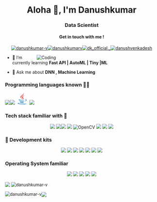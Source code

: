 <h1 align="center">Aloha 👋, I'm Danushkumar</h1>
<h3 align="center">Data Scientist</h3>

<h4 align="center">Get in touch with me !</h3>

<p align="center">
<a href="https://www.linkedin.com/in/danushkumar-v/" target="blank"><img align="center" src="https://img.shields.io/badge/LinkedIn-0077B5?style=for-the-badge&logo=linkedin&logoColor=white" alt="danushkumar-v"/></a><a href="https://www.kaggle.com/danushkumarv" target="blank"><img align="center" src="https://img.shields.io/badge/Kaggle-20BEFF?style=for-the-badge&logo=Kaggle&logoColor=white" alt="danushkumarv"/></a><a href="https://www.instagram.com/dk_official._/" target="blank"><img align="center" src="https://img.shields.io/badge/Instagram-E4405F?style=for-the-badge&logo=instagram&logoColor=white" alt="dk_official._"/></a><a href="https://www.hackerrank.com/danushvenkadesh" target="blank"><img align="center" src="https://img.shields.io/badge/-Hackerrank-2EC866?style=for-the-badge&logo=HackerRank&logoColor=white" alt="danushvenkadesh"/></a>
</p>

<img align="right" alt="Coding" width="400" src="https://media.giphy.com/media/SWoSkN6DxTszqIKEqv/giphy.gif">

- 🌱 I’m currently learning **Fast API | AutoML | Tiny |ML**

- 💬 Ask me about **DNN , Machine Learning**

### Programming languages known 👨‍💻 
<!-- Thanks to Alexandre, check out his repo for badges https://github.com/alexandresanlim/Badges4-README.md-Profile -->
<!-- And a big thanks to Arun Pandian Brother for an inspirational profile https://github.com/arunpandian7 -->

<img src="https://img.shields.io/badge/python%20-%2314354C.svg?&style=for-the-badge&logo=python&logoColor=gold"/><img src="https://img.shields.io/badge/c++%20-%2300599C.svg?&style=for-the-badge&logo=c%2B%2B&logoColor=white"/>
  <img src="https://raw.githubusercontent.com/devicons/devicon/master/icons/java/java-original.svg" alt="java" width="40" height="40"/> 
  <img src="https://img.shields.io/badge/R-276DC3?style=for-the-badge&logo=r&logoColor=white">
  
### Tech stack familiar with 💪 
<p align="center">
<img src="https://img.shields.io/badge/TensorFlow%20-%23FF6F00.svg?&style=for-the-badge&logo=TensorFlow&logoColor=white" /> <img src="https://img.shields.io/badge/PyTorch-black?&style=for-the-badge&logo=pytorch&logoColor=red"/><img src="https://img.shields.io/badge/Pandas-130654?&style=for-the-badge&logo=pandas"/> <img src="https://img.shields.io/badge/Numpy-013220?&style=for-the-badge&logo=numpy"/> <img alt="OpenCV" src="https://img.shields.io/badge/opencv-%23white.svg?&style=for-the-badge&logo=opencv&logoColor=white"/> <img src="https://img.shields.io/badge/Scikit--Learn-%233294C7?&style=for-the-badge&logo=scikit-learn"/>  <img src="https://img.shields.io/badge/Streamlit-FF4B4B?style=for-the-badge&logo=Streamlit&logoColor=white"/>  <img src="	https://img.shields.io/badge/Plotly-239120?style=for-the-badge&logo=plotly&logoColor=white"/> 
</p>
  
  
### 🔨 Development kits
<p align="center">
<img src="https://img.shields.io/badge/git%20-%23F05032.svg?&style=for-the-badge&logo=git&logoColor=white"/>  <img src="https://img.shields.io/badge/github%20-%23181717.svg?&style=for-the-badge&logo=github&logoColor=white" />    <img src="https://img.shields.io/badge/Colab-F9AB00?style=for-the-badge&logo=googlecolab&color=525252"/>
  <img src="https://img.shields.io/badge/VSCode-0078D4?style=for-the-badge&logo=visual%20studio%20code&logoColor=white"/>
  <img src="https://img.shields.io/badge/sublime_text-%23575757.svg?&style=for-the-badge&logo=sublime-text&logoColor=important"/>
  <img src="https://img.shields.io/badge/PyCharm-000000.svg?&style=for-the-badge&logo=PyCharm&logoColor=white"/>
  <img src="https://img.shields.io/badge/Kaggle-20BEFF?style=for-the-badge&logo=Kaggle&logoColor=white"/>
</p>

  ### Operating System familiar
<p align="center">
<img src="https://img.shields.io/badge/Linux-FCC624?style=for-the-badge&logo=linux&logoColor=black"/>  <img src="https://img.shields.io/badge/Pop!_OS-48B9C7?style=for-the-badge&logo=Pop!_OS&logoColor=white" />    <img src="https://img.shields.io/badge/Ubuntu-E95420?style=for-the-badge&logo=ubuntu&logoColor=white"/>
  <img src="https://img.shields.io/badge/Windows-0078D6?style=for-the-badge&logo=windows&logoColor=white"/>
  <img src="https://img.shields.io/badge/mac%20os-000000?style=for-the-badge&logo=apple&logoColor=white"/>
</p>





<p><img align = "center" src = "https://github-readme-stats.vercel.app/api?username=Danushkumar-V"/>
<img align="center" src="https://github-readme-streak-stats.herokuapp.com/?user=danushkumar-v&" alt="danushkumar-v" /></p>
<p><img align = "center" src = "https://github-profile-summary-cards.vercel.app/api/cards/profile-details?username=Danushkumar-V&theme=vue"/><img align="left" src="https://github-readme-stats.vercel.app/api/top-langs?username=danushkumar-v&show_icons=true&locale=en&layout=compact" alt="danushkumar-v" /></p>

